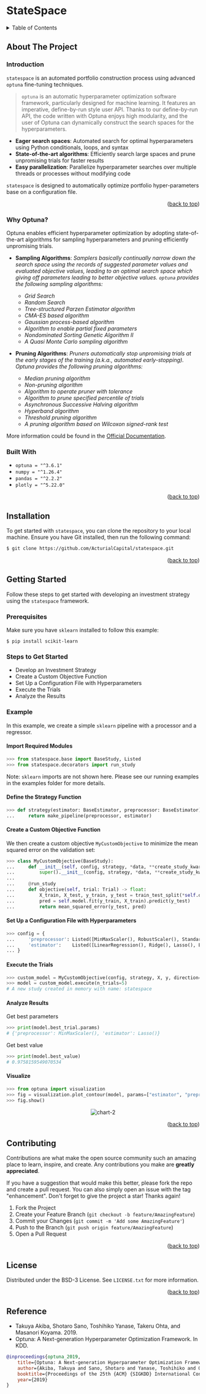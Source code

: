 <a name="readme-top"></a>

<!-- PROJECT LOGO -->
# StateSpace

<!-- TABLE OF CONTENTS -->
<details>
  <summary>Table of Contents</summary>
  <ol>
    <li>
      <a href="#about-the-project">About The Project</a>
        <ul>
            <li><a href="#introduction">Introduction</a></li>
        </ul>
        <ul>
            <li><a href="#why-optuna">Why Optuna?</a></li>
        </ul>
        <ul>
            <li><a href="#built-with">Built With</a></li>
        </ul>
    </li>
    <li><a href="#installation">Installation</a></li>
    <li><a href="#getting-started">Getting Started</a></li>
    <li><a href="#contributing">Contributing</a></li>
    <li><a href="#license">License</a></li>
    <li><a href="#reference">Reference</a></li>
    
  </ol>
</details>



<!-- ABOUT THE PROJECT -->
## About The Project

### Introduction

`statespace` is an automated portfolio construction process using advanced `optuna` fine-tuning techniques.

> `optuna` is an automatic hyperparameter optimization software framework, particularly designed for machine learning. It features an imperative, define-by-run style user API. Thanks to our define-by-run API, the code written with Optuna enjoys high modularity, and the user of Optuna can dynamically construct the search spaces for the hyperparameters.

* **Eager search spaces**: Automated search for optimal hyperparameters using Python conditionals, loops, and syntax
* **State-of-the-art algorithms**: Efficiently search large spaces and prune unpromising trials for faster results
* **Easy parallelization**: Parallelize hyperparameter searches over multiple threads or processes without modifying code

`statespace` is designed to automatically optimize portfolio hyper-parameters base on a configuration file.

<p align="right">(<a href="#readme-top">back to top</a>)</p>

### Why Optuna?

Optuna enables efficient hyperparameter optimization by adopting state-of-the-art algorithms for sampling hyperparameters and pruning efficiently unpromising trials.

* **Sampling Algorithms**: *Samplers basically continually narrow down the search space using the records of suggested parameter values and evaluated objective values, leading to an optimal search space which giving off parameters leading to better objective values. `optuna` provides the following sampling algorithms:*
  * *Grid Search*
  * *Random Search*
  * *Tree-structured Parzen Estimator algorithm*
  * *CMA-ES based algorithm*
  * *Gaussian process-based algorithm*
  * *Algorithm to enable partial fixed parameters*
  * *Nondominated Sorting Genetic Algorithm II*
  * *A Quasi Monte Carlo sampling algorithm*
  
* **Pruning Algorithms**: *Pruners automatically stop unpromising trials at the early stages of the training (a.k.a., automated early-stopping). Optuna provides the following pruning algorithms:*
  * *Median pruning algorithm*
  * *Non-pruning algorithm*
  * *Algorithm to operate pruner with tolerance*
  * *Algorithm to prune specified percentile of trials*
  * *Asynchronous Successive Halving algorithm*
  * *Hyperband algorithm*
  * *Threshold pruning algorithm*
  * *A pruning algorithm based on Wilcoxon signed-rank test*

More information could be found in the [Official Documentation](https://optuna.readthedocs.io/en/stable/tutorial/index.html).

### Built With

* `optuna = "^3.6.1"`
* `numpy = "^1.26.4"`
* `pandas = "^2.2.2"`
* `plotly = "^5.22.0"`

<p align="right">(<a href="#readme-top">back to top</a>)</p>

<!-- GETTING STARTED -->
## Installation

To get started with `statespace`, you can clone the repository to your local machine. Ensure you have Git installed, then run the following command:

```sh
$ git clone https://github.com/ActurialCapital/statespace.git
```

<p align="right">(<a href="#readme-top">back to top</a>)</p>

<!-- USAGE EXAMPLES -->
## Getting Started

Follow these steps to get started with developing an investment strategy using the `statespace` framework.

### Prerequisites

Make sure you have `sklearn` installed to follow this example:

```shell
$ pip install scikit-learn
```

### Steps to Get Started

* Develop an Investment Strategy
* Create a Custom Objective Function
* Set Up a Configuration File with Hyperparameters
* Execute the Trials
* Analyze the Results

### Example

In this example, we create a simple `sklearn` pipeline with a processor and a regressor.

#### Import Required Modules

```python
>>> from statespace.base import BaseStudy, Listed
>>> from statespace.decorators import run_study
```

Note: `sklearn` imports are not shown here. Please see our running examples in the examples folder for more details.

#### Define the Strategy Function

```python
>>> def strategy(estimator: BaseEstimator, preprocessor: BaseEstimator) -> Pipeline:
...     return make_pipeline(preprocessor, estimator)
```

#### Create a Custom Objective Function

We then create a custom objective `MyCustomObjective` to minimize the mean squared error on the validation set:

```python 
>>> class MyCustomObjective(BaseStudy):
...     def __init__(self, config, strategy, *data, **create_study_kwargs):
...         super().__init__(config, strategy, *data, **create_study_kwargs)
...  
...     @run_study
...     def objective(self, trial: Trial) -> float:
...         X_train, X_test, y_train, y_test = train_test_split(*self.data, test_size=0.33)
...         pred = self.model.fit(y_train, X_train).predict(y_test)
...         return mean_squared_error(y_test, pred)
```

#### Set Up a Configuration File with Hyperparameters

```python
>>> config = {
...     'preprocessor': Listed([MinMaxScaler(), RobustScaler(), StandardScaler()]),
...     'estimator':    Listed([LinearRegression(), Ridge(), Lasso(), ElasticNet()]),
... }
```

#### Execute the Trials

```python
>>> custom_model = MyCustomObjective(config, strategy, X, y, direction="minimize")
>>> model = custom_model.execute(n_trials=5)
# A new study created in memory with name: statespace
```

#### Analyze Results

Get best parameters

```python
>>> print(model.best_trial.params)
# {'preprocessor': MinMaxScaler(), 'estimator': Lasso()}
```

Get best value

```python
>>> print(model.best_value)
# 0.9758159549070534
```

#### Visualize

```python
>>> from optuna import visualization
>>> fig = visualization.plot_contour(model, params=["estimator", "preprocessor"])
>>> fig.show()
```

<p align="center"><img src="docs/static/example_contour_plot.png" alt="chart-2""></p>


<p align="right">(<a href="#readme-top">back to top</a>)</p>

<!-- CONTRIBUTING -->
## Contributing

Contributions are what make the open source community such an amazing place to learn, inspire, and create. Any contributions you make are **greatly appreciated**.

If you have a suggestion that would make this better, please fork the repo and create a pull request. You can also simply open an issue with the tag "enhancement".
Don't forget to give the project a star! Thanks again!

1. Fork the Project
2. Create your Feature Branch (`git checkout -b feature/AmazingFeature`)
3. Commit your Changes (`git commit -m 'Add some AmazingFeature'`)
4. Push to the Branch (`git push origin feature/AmazingFeature`)
5. Open a Pull Request

<p align="right">(<a href="#readme-top">back to top</a>)</p>


<!-- LICENSE -->
## License

Distributed under the BSD-3 License. See `LICENSE.txt` for more information.

<p align="right">(<a href="#readme-top">back to top</a>)</p>

<!-- Reference -->
## Reference

* Takuya Akiba, Shotaro Sano, Toshihiko Yanase, Takeru Ohta, and Masanori Koyama. 2019.
* Optuna: A Next-generation Hyperparameter Optimization Framework. In KDD.

```bibtex
@inproceedings{optuna_2019,
    title={Optuna: A Next-generation Hyperparameter Optimization Framework},
    author={Akiba, Takuya and Sano, Shotaro and Yanase, Toshihiko and Ohta, Takeru and Koyama, Masanori},
    booktitle={Proceedings of the 25th {ACM} {SIGKDD} International Conference on Knowledge Discovery and Data Mining},
    year={2019}
}
```
